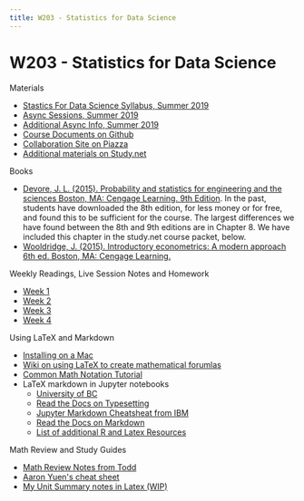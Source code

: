```yaml
---
title: W203 - Statistics for Data Science
---
```


# W203 - Statistics for Data Science

Materials
* [Stastics For Data Science Syllabus, Summer 2019](./w203_syllabus.pdf)
* [Async Sessions, Summer 2019](https://learn.datascience.berkeley.edu/ap/courses/267/sections/283e2e3a-e711-41fb-b042-64d28352a50a/coursework/courseModule/ff926364-0104-4d9b-ac9a-2e16bcf71f01)
* [Additional Async Info, Summer 2019](https://w203-summer-19.github.io/)
* [Course Documents on Github](https://github.com/w203-summer-19)
* [Collaboration Site on Piazza](https://piazza.com/class/jukfsq1loyr6ug)
* [Additional materials on Study.net](http://www.study.net/r_mat.asp?crs_id=30140273)

Books
* [Devore, J. L. (2015). Probability and statistics for engineering and the sciences Boston, MA: Cengage Learning. 9th Edition](https://smile.amazon.com/Probability-Statistics-Engineering-Sciences-Devore/dp/1305251806/ref=sr_1_1?keywords=Probability+and+statistics+for+engineering+and+the+sciences&qid=1556937315&s=gateway&sr=8-1). In the past, students have downloaded the 8th edition, for less money or for free, and found this to be sufficient for the course. The largest differences we have found between the 8th and 9th editions are in Chapter 8. We have included this chapter in the study.net course packet, below.
* [Wooldridge, J. (2015). Introductory econometrics: A modern approach 6th ed. Boston, MA: Cengage Learning.](https://smile.amazon.com/Introductory-Econometrics-Modern-Approach-Standalone-dp-130527010X/dp/130527010X/ref=mt_hardcover?_encoding=UTF8&me=&qid=)

Weekly Readings, Live Session Notes and Homework
* [Week 1](./Week1/README.MD)
* [Week 2](./Week2/README.MD)
* [Week 3](./Week3/README.MD)
* [Week 4](./Week4/README.MD)

Using LaTeX and Markdown
* [Installing on a Mac](https://medium.com/@sorenlind/create-pdf-reports-using-r-r-markdown-latex-and-knitr-on-macos-high-sierra-e7b5705c9fd)
* [Wiki on using LaTeX to create mathematical forumlas](https://en.wikibooks.org/wiki/LaTeX/Mathematics)
* [Common Math Notation Tutorial](https://www.youtube.com/watch?v=rT5kIQ-JHhw)
* LaTeX markdown in Jupyter notebooks
  * [University of BC](https://www.math.ubc.ca/~pwalls/math-python/jupyter/latex/)
  * [Read the Docs on Typesetting](https://jupyter-notebook.readthedocs.io/en/stable/examples/Notebook/Typesetting%20Equations.html)
  * [Jupyter Markdown Cheatsheat from IBM](https://www.ibm.com/support/knowledgecenter/en/SSGNPV_1.1.3/dsx/markd-jupyter.html)
  * [Read the Docs on Markdown](https://jupyter-notebook.readthedocs.io/en/stable/examples/Notebook/Working%20With%20Markdown%20Cells.html)
  * [List of additional R and Latex Resources](./R%20and%20Latex%20Resources)

Math Review and Study Guides
* [Math Review Notes from Todd](./MathReview_v08.pdf)
* [Aaron Yuen's cheat sheet](./W203%20Cheatsheet%20(Created%20by%20Aaron%20Yuen%20-%20W203%20Summer%20'17).pdf)
* [My Unit Summary notes in Latex (WIP)](./W203_Unit_Summary.html)
